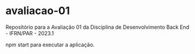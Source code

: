 # avaliacao-01
Repositório para a Avaliação 01 da Disciplina de Desenvolvimento Back End - IFRN/PAR - 2023.1

npm start para executar a aplicação.
